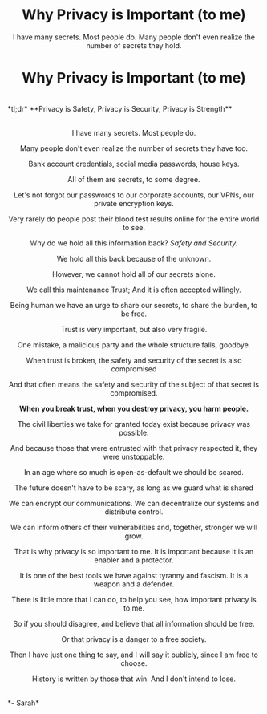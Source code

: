 # Why Privacy is Important (to me)

I have many secrets. Most people do. Many people don't even realize the number of secrets they hold.


<style>
p, h1 {
    text-align:center;
}
</style>

# Why Privacy is Important (to me)
<br/>
*tl;dr* **Privacy is Safety, Privacy is Security, Privacy is Strength**
<br/><br/>

I have many secrets. Most people do. 

Many people don't even realize the number of secrets they have too.

Bank account credentials, social media passwords, house keys. 

All of them are secrets, to some degree.

Let's not forgot our passwords to our corporate accounts, our VPNs, our private encryption keys.

Very rarely do people post their blood test results online for the entire world to see. 

Why do we hold all this information back? *Safety and Security.*

We hold all this back because of the unknown.

However, we cannot hold all of our secrets alone. 

We call this maintenance Trust; And it is often accepted willingly. 

Being human we have an urge to share our secrets, to share the burden, to be free.

Trust is very important, but also very fragile. 

One mistake, a malicious party and the whole structure falls, goodbye.

When trust is broken, the safety and security of the secret is also compromised

And that often means the safety and security of the subject of that secret is compromised.

**When you break trust, when you destroy privacy, you harm people.**

The civil liberties we take for granted today exist because privacy was possible.

And because those that were entrusted with that privacy respected it, they were unstoppable.

In an age where so much is open-as-default we should be scared.

The future doesn't have to be scary, as long as we guard what is shared

We can encrypt our communications. We can decentralize our systems and distribute control. 

We can inform others of their vulnerabilities and, together, stronger we will grow.

That is why privacy is so important to me. It is important because it is an enabler and a protector. 

It is one of the best tools we have against tyranny and fascism. It is a weapon and a defender.

There is little more that I can do, to help you see, how important privacy is to me.

So if you should disagree, and believe that all information should be free.

Or that privacy is a danger to a free society.

Then I have just one thing to say, and I will say it publicly, since I am free to choose.

History is written by those that win. And I don't intend to lose.

<br/>
*- Sarah*
